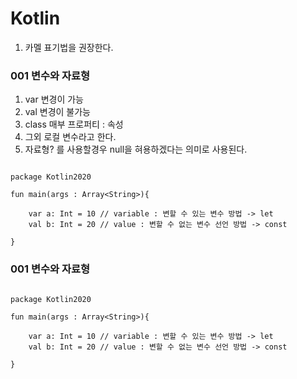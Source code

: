 # Kotlin
1. 카멜 표기법을 권장한다.

### 001 변수와 자료형
1. var 변경이 가능
2. val 변경이 불가능
3. class 매부 프로퍼티 : 속성
4. 그외 로컬 변수라고 한다.
5. 자료형? 를 사용할경우 null을 혀용하겠다는 의미로 사용된다.

```code

package Kotlin2020

fun main(args : Array<String>){

    var a: Int = 10 // variable : 변할 수 있는 변수 방법 -> let
    val b: Int = 20 // value : 변할 수 없는 변수 선언 방법 -> const

}

```

### 001 변수와 자료형

```code

package Kotlin2020

fun main(args : Array<String>){

    var a: Int = 10 // variable : 변할 수 있는 변수 방법 -> let
    val b: Int = 20 // value : 변할 수 없는 변수 선언 방법 -> const

}

```
